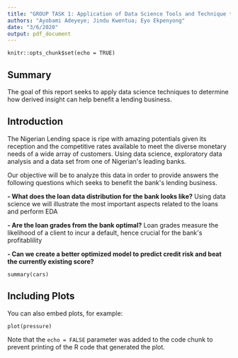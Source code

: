 ```yaml
---
title: "GROUP TASK 1: Application of Data Science Tools and Technique to Improve a Lending Business"
authors: "Ayobami Adeyeye; Jindu Kwentua; Eyo Ekpenyong"
date: "3/6/2020"
output: pdf_document
---
```


```{r setup, include=FALSE}
knitr::opts_chunk$set(echo = TRUE)
```

## Summary
The goal of this report seeks to apply data science techniques to determine how derived insight can help benefit a lending business.

## Introduction

The Nigerian Lending space is ripe with amazing potentials given its reception and the competitive rates available to meet the diverse monetary needs of a wide array of customers. Using data science, exploratory data analysis and a data set from one of Nigerian's leading banks.

Our objective will be to analyze this data in order to provide answers the following questions which seeks to benefit the bank's lending business.

**-	What does the loan data distribution for the bank looks like?** Using data science  we will illustrate the most important aspects related to the loans and perform EDA

**-	Are the loan grades from the bank optimal?** Loan grades measure the likelihood of a client to incur a default, hence crucial for the bank's profitablility

**-	Can we create a better optimized model to predict credit risk and beat the currently existing score?**


```{r cars}
summary(cars)
```

## Including Plots

You can also embed plots, for example:

```{r pressure, echo=FALSE}
plot(pressure)
```

Note that the `echo = FALSE` parameter was added to the code chunk to prevent printing of the R code that generated the plot.
